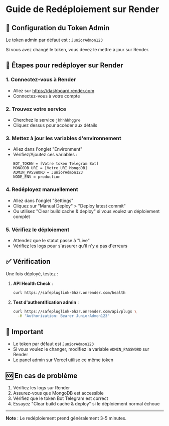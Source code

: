 # Guide de Redéploiement sur Render

## 🔧 Configuration du Token Admin

Le token admin par défaut est : `JuniorAdmon123`

Si vous avez changé le token, vous devez le mettre à jour sur Render.

## 🚀 Étapes pour redéployer sur Render

### 1. Connectez-vous à Render
- Allez sur https://dashboard.render.com
- Connectez-vous à votre compte

### 2. Trouvez votre service
- Cherchez le service `jhhhhhhggre`
- Cliquez dessus pour accéder aux détails

### 3. Mettez à jour les variables d'environnement
- Allez dans l'onglet "Environment"
- Vérifiez/Ajoutez ces variables :
  ```
  BOT_TOKEN = [Votre token Telegram Bot]
  MONGODB_URI = [Votre URI MongoDB]
  ADMIN_PASSWORD = JuniorAdmon123
  NODE_ENV = production
  ```

### 4. Redéployez manuellement
- Allez dans l'onglet "Settings"
- Cliquez sur "Manual Deploy" > "Deploy latest commit"
- Ou utilisez "Clear build cache & deploy" si vous voulez un déploiement complet

### 5. Vérifiez le déploiement
- Attendez que le statut passe à "Live"
- Vérifiez les logs pour s'assurer qu'il n'y a pas d'erreurs

## ✅ Vérification

Une fois déployé, testez :

1. **API Health Check** :
   ```bash
   curl https://safepluglink-6hzr.onrender.com/health
   ```

2. **Test d'authentification admin** :
   ```bash
   curl https://safepluglink-6hzr.onrender.com/api/plugs \
     -H "Authorization: Bearer JuniorAdmon123"
   ```

## 🔑 Important

- Le token par défaut est `JuniorAdmon123`
- Si vous voulez le changer, modifiez la variable `ADMIN_PASSWORD` sur Render
- Le panel admin sur Vercel utilise ce même token

## 🆘 En cas de problème

1. Vérifiez les logs sur Render
2. Assurez-vous que MongoDB est accessible
3. Vérifiez que le token Bot Telegram est correct
4. Essayez "Clear build cache & deploy" si le déploiement normal échoue

---

**Note** : Le redéploiement prend généralement 3-5 minutes.